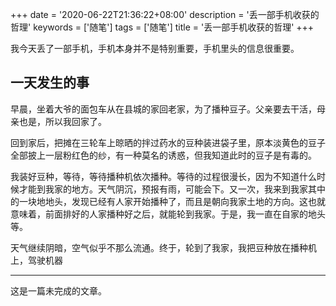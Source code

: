 +++
date = '2020-06-22T21:36:22+08:00'
description = '丢一部手机收获的哲理'
keywords = ['随笔']
tags = ['随笔']
title = '丢一部手机收获的哲理'
+++

我今天丢了一部手机，手机本身并不是特别重要，手机里头的信息很重要。

## 一天发生的事

早晨，坐着大爷的面包车从在县城的家回老家，为了播种豆子。父亲要去干活，母亲也是，所以我回家了。

回到家后，把摊在三轮车上晾晒的拌过药水的豆种装进袋子里，原本淡黄色的豆子全部披上一层粉红色的纱，有一种莫名的诱惑，但我知道此时的豆子是有毒的。

我装好豆种，等待，等待播种机依次播种。等待的过程很漫长，因为不知道什么时候才能到我家的地方。天气阴沉，预报有雨，可能会下。又一次，我来到我家其中的一块地地头，发现已经有人家开始播种了，而且是朝向我家土地的方向。这也就意味着，前面排好的人家播种好之后，就能轮到我家。于是，我一直在自家的地头等。

天气继续阴暗，空气似乎不那么流通。终于，轮到了我家，我把豆种放在播种机上，驾驶机器

---

这是一篇未完成的文章。
